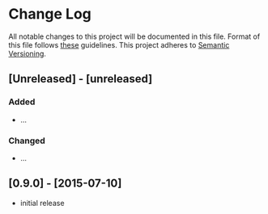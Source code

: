 # Change Log
All notable changes to this project will be documented in this file.
Format of this file follows [these](http://keepachangelog.com/) guidelines.
This project adheres to [Semantic Versioning](http://semver.org/).

## [Unreleased] - [unreleased]
### Added
- ...

### Changed
- ...

## [0.9.0] - [2015-07-10]
- initial release
